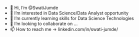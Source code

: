 - 👋 Hi, I’m @SwatiJumde
- 👀 I’m interested in Data Science/Data Analyst opportunity
- 🌱 I’m currently learning skills for Data Science Technologies 
- 💞️ I’m looking to collaborate on ...
- 📫 How to reach me -> linkedin.com/in/swati-jumde/

<!---
SwatiJumde/SwatiJumde is a ✨ special ✨ repository because its `README.md` (this file) appears on your GitHub profile.
You can click the Preview link to take a look at your changes.
--->
